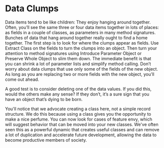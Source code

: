 # Data Clumps

Data items tend to be like children: They enjoy hanging around together. Often, you’ll see the same three or four data items together in lots of places: as fields in a couple of classes, as parameters in many method signatures. Bunches of data that hang around together really ought to find a home together. The first step is to look for where the clumps appear as fields. Use Extract Class on the fields to turn the clumps into an object. Then turn your attention to method signatures using Introduce Parameter Object or Preserve Whole Object to slim them down. The immediate benefit is that you can shrink a lot of parameter lists and simplify method calling. Don’t worry about data clumps that use only some of the fields of the new object. As long as you are replacing two or more fields with the new object, you’ll come out ahead.

A good test is to consider deleting one of the data values. If you did this, would the others make any sense? If they don’t, it’s a sure sign that you have an object that’s dying to be born.

You'll notice that we advocate creating a class here, not a simple record structure. We do this because using a class gives you the opportunity to make a nice perfume. You can now look for cases of feature envy, which will suggest behavior that can be moved into your new classes. We've often seen this as a powerful dynamic that creates useful classes and can remove a lot of duplication and accelerate future development, allowing the data to become productive members of society.
